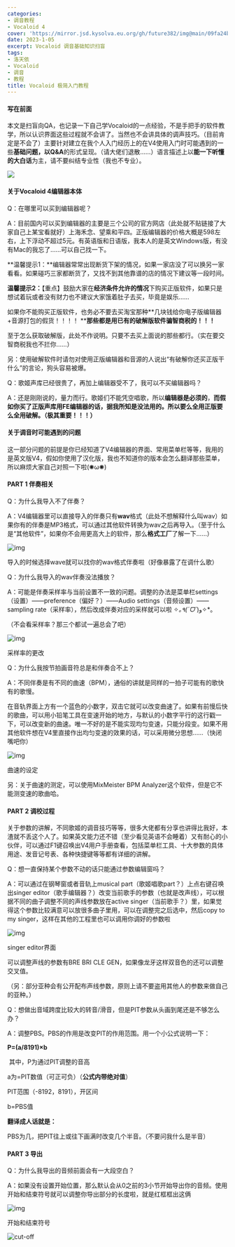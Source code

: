 ```yaml
---
categories:
- 调音教程
- Vocaloid 4
cover: 'https://mirror.jsd.kysolva.eu.org/gh/future382/img@main/09fa24b9a06f4f69b8284ca56b67b2b3.webp'
date: 2023-1-05
excerpt: Vocaloid 调音基础知识扫盲
tags:
- 洛天依
- Vocaloid
- 调音
- 教程
title: Vocaloid 极简入门教程
---
```


#### 写在前面

本文是扫盲向QA，也记录一下自己学Vocaloid的一点经验，不是手把手的软件教学，所以认识界面这些过程就不会讲了。当然也不会讲具体的调声技巧。（目前肯定是不会了）主要针对建立在我个人入门经历上的在V4使用入门时可能遇到的一些**基础问题，**以**Q&A**的形式呈现。（请大佬们退散……）语言描述上以**能一下听懂的大白话**为主，请不要纠结专业性（我也不专业）。



![](https://i0.hdslb.com/bfs/article/4aa545dccf7de8d4a93c2b2b8e3265ac0a26d216.png)

#### 关于Vocaloid 4编辑器本体

Q：在哪里可以买到编辑器呢？

A：目前国内可以买到编辑器的主要是三个公司的官方网店（此处就不贴链接了大家自己上某宝看就好）上海禾念、望乘和平四。正版编辑器的价格大概是598左右，上下浮动不超过5元。有英语版和日语版，我本人的是英文Windows版，有没有Mac的我忘了……可以自己找一下。

**温馨提示1：**编辑器常常出现断货下架的情况，如果一家店没了可以换另一家看看。如果碰巧三家都断货了，又找不到其他靠谱的店的情况下建议等一段时间。

**温馨提示2：**【重点】鼓励大家在**经济条件允许的情况**下购买正版软件，如果只是想试着玩或者没有财力也不建议大家饿着肚子去买，毕竟是娱乐……

如果你不能购买正版软件，也务必不要去买淘宝那种**几块钱给你电子版编辑器+音源打包的假货！！！！ ****那些都是用已有的破解版软件骗智商税的！！！**

至于怎么获取破解版，此处不作说明。只要不去买上面说的那些都行。（实在要交智商税我也不拦你……）

另：使用破解软件时请勿对使用正版编辑器和音源的人说出“有破解你还买正版干什么”的言论，狗头容易被爆。



Q：歌姬声库已经很贵了，再加上编辑器受不了，我可以不买编辑器吗？

A：还是刚刚说的，量力而行。歌姬们不能凭空唱歌，所以**编辑器是必须的**，**而假如你买了正版声库用FE编辑器的话，据我所知是没法用的。所以要么全用正版要么全用破解。（极其重要！！！）**



#### 关于调音时可能遇到的问题

这一部分问题的前提是你已经知道了V4编辑器的界面、常用菜单栏等等，我用的是英文版V4，假如你使用了汉化版，我也不知道你的版本会怎么翻译那些菜单，所以麻烦大家自己对照一下啦(✺ω✺)



#### PART 1 伴奏相关

Q：为什么我导入不了伴奏？

A：V4编辑器里可以直接导入的伴奏只有**wav**格式（此处不想解释什么叫wav）如果你有的伴奏是MP3格式，可以通过其他软件转换为wav之后再导入。（至于什么是“其他软件”，如果你不会用更高大上的软件，那么**格式工厂**了解一下……）

![img](https://i1.hdslb.com/bfs/article/19ed9604db5d03fed602317b1ae42badfa3594da.jpg@1140w_644h.webp)

导入的时候选择wave就可以找你的wav格式伴奏啦（好像暴露了在调什么歌）



Q：为什么我导入的wav伴奏没法播放？

A：可能是伴奏采样率与当前设置不一致的问题。调整的办法是菜单栏settings（设置）——preference（偏好？）——Audio settings（音频设置）——sampling rate（采样率），然后改成伴奏对应的采样就可以啦 ✧*｡٩(ˊᗜˋ*)و✧*｡

（不会看采样率？那三个都试一遍总会了吧）

![img](https://i1.hdslb.com/bfs/article/fa42066b58c9566dfa9588dedd76740c9cd72558.jpg@972w_1048h.webp)

采样率的更改

Q：为什么我按节拍画音符总是和伴奏合不上？

A：不同伴奏是有不同的曲速（BPM），通俗的讲就是同样的一拍子可能有的歌快有的歌慢。

在音轨界面上方有一个蓝色的小数字，双击它就可以改变曲速了。如果有前慢后快的歌曲，可以用小铅笔工具在变速开始的地方，与默认的小数字平行的这行戳一下，可以改变新的曲速。唯一不好的是不能实现均匀变速，只能分段变。如果不用其他软件想在V4里直接作出均匀变速的效果的话，可以采用微分思想……（快闭嘴吧你）

![img](https://i1.hdslb.com/bfs/article/3d7a512df7062942dddd9e2f45452b4773767bcb.png@450w_196h.webp)

曲速的设定

另：关于曲速的测定，可以使用MixMeister BPM Analyzer这个软件，但是它不能测变速的歌曲哈。

#### PART 2 调校过程

关于参数的讲解，不同歌姬的调音技巧等等，很多大佬都有分享也讲得比我好，本渣就不丢这个人了。如果英文能力还不错（至少看见英语不会睡着）又有耐心的小伙伴，可以通过F1键召唤出V4用户手册查看，包括菜单栏工具、十大参数的具体用途、发音记号表、各种快捷键等等都有详细的讲解。



Q：想一直保持某个参数不动的话只能通过参数编辑窗吗？

A：可以通过在钢琴窗或者音轨上musical part（歌姬唱歌part？）上点右键召唤出singer editor（歌手编辑器？）改变当前歌手的参数（也就是改声线），可以根据不同的曲子调整不同的声线参数放在active singer（当前歌手？）里，如果觉得这个参数比较满意可以放很多曲子里用，可以在调整完之后选中，然后copy to my singer，这样在其他的工程里也可以调用你调好的参数啦

![img](https://i1.hdslb.com/bfs/article/640235372aad255a53321f55fa599e19ea552339.png@1192w.webp)

singer editor界面

可以调整声线的参数有BRE BRI CLE GEN，如果像龙牙这样双音色的还可以调整交叉值。

（另：部分亚种会有公开配布声线参数，原则上请不要盗用其他人的参数来做自己的亚种。）



Q：想做出音域跨度比较大的转音/滑音，但是PIT参数从头画到尾还是不够怎么办？

A：调整PBS。PBS的作用是改变PIT的作用范围。用一个小公式说明一下：

**P=(a/8191)×b**

&nbsp;其中，P为通过PIT调整的音高

a为=PIT数值（可正可负）（**公式内带绝对值**）

PIT范围（-8192，8191），开区间

b=PBS值

**翻译成人话就是：**

PBS为几，把PIT往上或往下画满时改变几个半音。（不要问我什么是半音）



#### PART 3 导出

Q：为什么我导出的音频前面会有一大段空白？

A：如果没有设置开始位置，那么默认会从0之前的3小节开始导出你的音频。使用开始和结束符号就可以调整你导出部分的长度啦，就是红框框出这俩

![img](https://i1.hdslb.com/bfs/article/608ceee478c68ff2191b33113292eaa6489c72eb.png@1036w_238h.webp)

开始和结束符号



![cut-off](https://i0.hdslb.com/bfs/article/71bf2cd56882a2e97f8b3477c9256f8b09f361d3.png)

